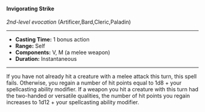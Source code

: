 #### Invigorating Strike
*2nd-level evocation* (Artificer,Bard,Cleric,Paladin)
___
- **Casting Time:** 1 bonus action
- **Range:** Self
- **Components:** V, M (a melee weapon)
- **Duration:** Instantaneous
---
If you have not already hit a creature with a melee
attack this turn, this spell fails. Otherwise, you
regain a number of hit points equal to 1d8 + your
spellcasting ability modifier. If a weapon you hit a
creature with this turn had the two-handed or
versatile qualities, the number of hit points you
regain increases to 1d12 + your spellcasting ability
modifier.
